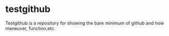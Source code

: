 # testgithub
Testgithub is a repository for showing the bare minimum of github and how maneuver, function,etc.
